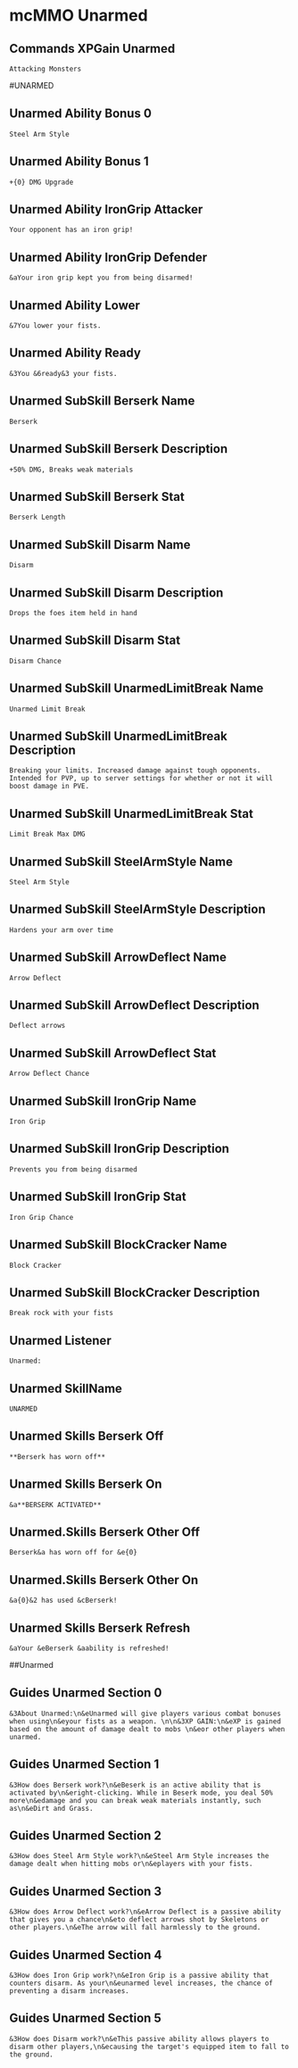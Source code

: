 # mcMMO Unarmed

## Commands XPGain Unarmed
`Attacking Monsters`


#UNARMED
## Unarmed Ability Bonus 0
`Steel Arm Style`
## Unarmed Ability Bonus 1
`+{0} DMG Upgrade`
## Unarmed Ability IronGrip Attacker
`Your opponent has an iron grip!`
## Unarmed Ability IronGrip Defender
`&aYour iron grip kept you from being disarmed!`
## Unarmed Ability Lower
`&7You lower your fists.`
## Unarmed Ability Ready
`&3You &6ready&3 your fists.`
## Unarmed SubSkill Berserk Name
`Berserk`
## Unarmed SubSkill Berserk Description
`+50% DMG, Breaks weak materials`
## Unarmed SubSkill Berserk Stat
`Berserk Length`
## Unarmed SubSkill Disarm Name
`Disarm`
## Unarmed SubSkill Disarm Description
`Drops the foes item held in hand`
## Unarmed SubSkill Disarm Stat
`Disarm Chance`
## Unarmed SubSkill UnarmedLimitBreak Name
`Unarmed Limit Break`
## Unarmed SubSkill UnarmedLimitBreak Description
`Breaking your limits. Increased damage against tough opponents. Intended for PVP, up to server settings for whether or not it will boost damage in PVE.`
## Unarmed SubSkill UnarmedLimitBreak Stat
`Limit Break Max DMG`
## Unarmed SubSkill SteelArmStyle Name
`Steel Arm Style`
## Unarmed SubSkill SteelArmStyle Description
`Hardens your arm over time`
## Unarmed SubSkill ArrowDeflect Name
`Arrow Deflect`
## Unarmed SubSkill ArrowDeflect Description
`Deflect arrows`
## Unarmed SubSkill ArrowDeflect Stat
`Arrow Deflect Chance`
## Unarmed SubSkill IronGrip Name
`Iron Grip`
## Unarmed SubSkill IronGrip Description
`Prevents you from being disarmed`
## Unarmed SubSkill IronGrip Stat
`Iron Grip Chance`
## Unarmed SubSkill BlockCracker Name
`Block Cracker`
## Unarmed SubSkill BlockCracker Description
`Break rock with your fists`
## Unarmed Listener
`Unarmed:`
## Unarmed SkillName
`UNARMED`
## Unarmed Skills Berserk Off
`**Berserk has worn off**`
## Unarmed Skills Berserk On
`&a**BERSERK ACTIVATED**`
## Unarmed.Skills Berserk Other Off
`Berserk&a has worn off for &e{0}`
## Unarmed.Skills Berserk Other On
`&a{0}&2 has used &cBerserk!`
## Unarmed Skills Berserk Refresh
`&aYour &eBerserk &aability is refreshed!`


##Unarmed
## Guides Unarmed Section 0
`&3About Unarmed:\n&eUnarmed will give players various combat bonuses when using\n&eyour fists as a weapon. \n\n&3XP GAIN:\n&eXP is gained based on the amount of damage dealt to mobs \n&eor other players when unarmed.`
## Guides Unarmed Section 1
`&3How does Berserk work?\n&eBeserk is an active ability that is activated by\n&eright-clicking. While in Beserk mode, you deal 50% more\n&edamage and you can break weak materials instantly, such as\n&eDirt and Grass.`
## Guides Unarmed Section 2
`&3How does Steel Arm Style work?\n&eSteel Arm Style increases the damage dealt when hitting mobs or\n&eplayers with your fists.`
## Guides Unarmed Section 3
`&3How does Arrow Deflect work?\n&eArrow Deflect is a passive ability that gives you a chance\n&eto deflect arrows shot by Skeletons or other players.\n&eThe arrow will fall harmlessly to the ground.`
## Guides Unarmed Section 4
`&3How does Iron Grip work?\n&eIron Grip is a passive ability that counters disarm. As your\n&eunarmed level increases, the chance of preventing a disarm increases.`
## Guides Unarmed Section 5
`&3How does Disarm work?\n&eThis passive ability allows players to disarm other players,\n&ecausing the target's equipped item to fall to the ground.`